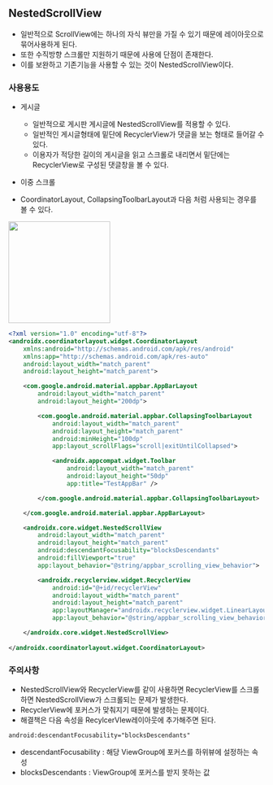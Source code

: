 ## NestedScrollView

- 일반적으로 ScrollView에는 하나의 자식 뷰만을 가질 수 있기 때문에 레이아웃으로 묶어사용하게 된다.
- 또한 수직방향 스크롤만 지원하기 때문에 사용에 단점이 존재한다.
- 이를 보완하고 기존기능을 사용할 수 있는 것이 NestedScrollView이다.

### 사용용도

- 게시글
  - 일반적으로 게시판 게시글에 NestedScrollView를 적용할 수 있다.
  - 일반적인 게시글형태에 밑단에 RecyclerView가 댓글을 보는 형태로 들어갈 수 있다.
  - 이용자가 적당한 길이의 게시글을 읽고 스크롤로 내리면서 밑단에는 RecyclerView로 구성된 댓글창을 볼 수 있다.

- 이중 스크롤
- CoordinatorLayout, CollapsingToolbarLayout과 다음 처럼 사용되는 경우를 볼 수 있다.

<div>
    <img src="https://user-images.githubusercontent.com/58923717/115136298-e20d7b80-a059-11eb-827d-8ff1980ef6a3.gif"/ width="200">
</div>

```xml
<?xml version="1.0" encoding="utf-8"?>
<androidx.coordinatorlayout.widget.CoordinatorLayout 
    xmlns:android="http://schemas.android.com/apk/res/android"
    xmlns:app="http://schemas.android.com/apk/res-auto"
    android:layout_width="match_parent"
    android:layout_height="match_parent">

    <com.google.android.material.appbar.AppBarLayout
        android:layout_width="match_parent"
        android:layout_height="200dp">

        <com.google.android.material.appbar.CollapsingToolbarLayout
            android:layout_width="match_parent"
            android:layout_height="match_parent"
            android:minHeight="100dp"
            app:layout_scrollFlags="scroll|exitUntilCollapsed">

            <androidx.appcompat.widget.Toolbar
                android:layout_width="match_parent"
                android:layout_height="50dp"
                app:title="TestAppBar" />

        </com.google.android.material.appbar.CollapsingToolbarLayout>

    </com.google.android.material.appbar.AppBarLayout>

    <androidx.core.widget.NestedScrollView
        android:layout_width="match_parent"
        android:layout_height="match_parent"
        android:descendantFocusability="blocksDescendants"
        android:fillViewport="true"
        app:layout_behavior="@string/appbar_scrolling_view_behavior">

        <androidx.recyclerview.widget.RecyclerView
            android:id="@+id/recyclerView"
            android:layout_width="match_parent"
            android:layout_height="match_parent"
            app:layoutManager="androidx.recyclerview.widget.LinearLayoutManager"
            app:layout_behavior="@string/appbar_scrolling_view_behavior" />

    </androidx.core.widget.NestedScrollView>
    
</androidx.coordinatorlayout.widget.CoordinatorLayout>
```

### 주의사항

- NestedScrollView와 RecyclerView를 같이 사용하면 RecyclerView를 스크롤하면 NestedScrollView가 스크롤되는 문제가 발생한다.
- RecyclerView에 포커스가 맞춰지기 때문에 발생하는 문제이다.
- 해결책은 다음 속성을 RecylcerVIew레이아웃에 추가해주면 된다.

```xml
android:descendantFocusability="blocksDescendants"
```

- descendantFocusability : 해당 ViewGroup에 포커스를 하위뷰에 설정하는 속성
- blocksDescendants : ViewGroup에 포커스를 받지 못하는 값


